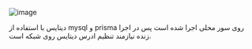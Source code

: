 
![image](https://github.com/user-attachments/assets/e8a88eeb-4811-4029-b942-4dab57b5313c)

دیتایس با استفاده از mysql  و prisma روی سور محلی اجرا شده است پس در اجرا زنده نیازمند  تنظیم ادرس دیتایس روی شبکه است.
